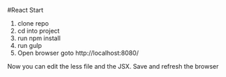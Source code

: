 #React Start

1. clone repo
2. cd into project
3. run npm install
4. run gulp
5. Open browser goto http://localhost:8080/

Now you can edit the less file and the JSX. Save and refresh the browser